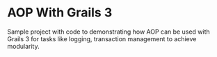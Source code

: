 # AOP With Grails 3
Sample project with code to demonstrating how AOP can be used with Grails 3 for tasks like logging, transaction management to achieve modularity.